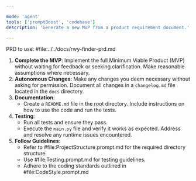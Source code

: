 ```yaml
---

mode: 'agent'
tools: ['promptBoost', 'codebase']
description: 'Generate a new MVP from a product requirement document.'

---
```


PRD to use: #file:../../docs/rwy-finder-prd.md

1. **Complete the MVP**: Implement the full Minimum Viable Product (MVP) without waiting for feedback or seeking clarification. Make reasonable assumptions where necessary.
2. **Autonomous Changes**: Make any changes you deem necessary without asking for permission. Document all changes in a `changelog.md` file located in the `docs` directory.
3. **Documentation**:
   - Create a `README.md` file in the root directory. Include instructions on how to use the code and run the tests.
4. **Testing**:
   - Run all tests and ensure they pass.
   - Execute the `main.py` file and verify it works as expected. Address and resolve any runtime issues encountered.
5. **Follow Guidelines**:
   - Refer to #file:ProjectStructure.prompt.md for the required directory structure.
   - Use #file:Testing.prompt.md for testing guidelines.
   - Adhere to the coding standards outlined in #file:CodeStyle.prompt.md
